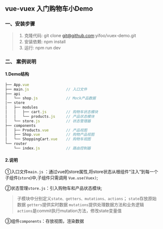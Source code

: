 ## vue-vuex 入门购物车小Demo

### 一、安装步骤

> 1. 克隆代码: git clone git@github.com:yifoo/vuex-demo.git
> 2. 安装依赖: npm install
> 3. 运行: npm run dev

### 二、 案例说明

#### 1.Demo结构

```JavaScript
├── App.vue
├── main.js                 // 入口文件
├── api
│   └── shop.js             // Mock产品数据
│── store
│   ├── modules
│   │   ├── cart.js         // 购物车状态模块
│   │   └── products.js     // 产品状态模块
│   └── store.js            // 状态管理器
├── components
│   ├── Products.vue        // 产品视图
│   ├── Shop.vue            // 购物产品视图
│   └── ShoppingCart.vue    // 购物车视图
└── router
    └── index.js            // 路由控制器
```

#### 2.说明 

①入口文件`main.js` ：通过vue的store属性,将store状态从根组件“注入”到每一个子组件(`store`)中,子组件只需调用 `Vue.use(Vuex)`;

②状态管理`store.js`：引入购物车和产品状态模块;

> 子模块中分别定义`state、getters、mutations、actions`；
> `state`存放原始数据
> `getters`提供实时数据
> `mutations`提供处理数据方法和业务逻辑
> `actions`是commit执行mutation方法，修改state变量值

③组件`components`：存放视图，渲染数据